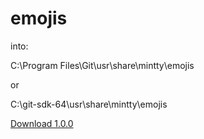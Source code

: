 # emojis

into: 

C:\Program Files\Git\usr\share\mintty\emojis

or 

C:\git-sdk-64\usr\share\mintty\emojis

[Download 1.0.0](https://github.com/JBlond/emojis/archive/refs/tags/1.0.0.zip)

